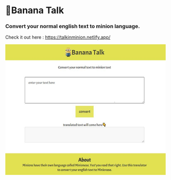 # 🍌Banana Talk

### Convert your normal english text to minion language.

Check it out here : https://talkinminion.netlify.app/

![Live Screenshot](/images/webappss.JPG)